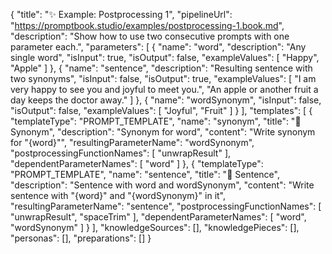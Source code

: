 {
    "title": "✨ Example: Postprocessing 1",
    "pipelineUrl": "https://promptbook.studio/examples/postprocessing-1.book.md",
    "description": "Show how to use two consecutive prompts with one parameter each.",
    "parameters": [
        {
            "name": "word",
            "description": "Any single word",
            "isInput": true,
            "isOutput": false,
            "exampleValues": [
                "Happy",
                "Apple"
            ]
        },
        {
            "name": "sentence",
            "description": "Resulting sentence with two synonyms",
            "isInput": false,
            "isOutput": true,
            "exampleValues": [
                "I am very happy to see you and joyful to meet you.",
                "An apple or another fruit a day keeps the doctor away."
            ]
        },
        {
            "name": "wordSynonym",
            "isInput": false,
            "isOutput": false,
            "exampleValues": [
                "Joyful",
                "Fruit"
            ]
        }
    ],
    "templates": [
        {
            "templateType": "PROMPT_TEMPLATE",
            "name": "synonym",
            "title": "💬 Synonym",
            "description": "Synonym for word",
            "content": "Write synonym for \"{word}\"",
            "resultingParameterName": "wordSynonym",
            "postprocessingFunctionNames": [
                "unwrapResult"
            ],
            "dependentParameterNames": [
                "word"
            ]
        },
        {
            "templateType": "PROMPT_TEMPLATE",
            "name": "sentence",
            "title": "💬 Sentence",
            "description": "Sentence with word and wordSynonym",
            "content": "Write sentence with \"{word}\" and \"{wordSynonym}\" in it",
            "resultingParameterName": "sentence",
            "postprocessingFunctionNames": [
                "unwrapResult",
                "spaceTrim"
            ],
            "dependentParameterNames": [
                "word",
                "wordSynonym"
            ]
        }
    ],
    "knowledgeSources": [],
    "knowledgePieces": [],
    "personas": [],
    "preparations": []
}

